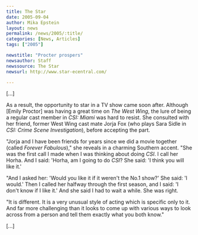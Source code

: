 ```yaml
---
title: The Star
date: 2005-09-04
author: Mika Epstein
layout: news
permalink: /news/2005/:title/
categories: [News, Articles]
tags: ["2005"]

newstitle: "Procter prospers"
newsauthor: Staff  
newssource: The Star  
newsurl: http://www.star-ecentral.com/  

---
```

[...]

As a result, the opportunity to star in a TV show came soon after. Although [Emily Proctor] was having a great time on *The West Wing*, the lure of being a regular cast member in *CSI: Miami* was hard to resist. She consulted with her friend, former West Wing cast mate Jorja Fox (who plays Sara Sidle in *CSI: Crime Scene Investigation*), before accepting the part. 

"Jorja and I have been friends for years since we did a movie together (called *Forever Fabulous*)," she reveals in a charming Southern accent. "She was the first call I made when I was thinking about doing *CSI*. I call her Horha. And I said: 'Horha, am I going to do *CSI*? She said: 'I think you will like it.' 

"And I asked her: 'Would you like it if it weren't the No.1 show?' She said: 'I would.' Then I called her halfway through the first season, and I said: 'I don't know if I like it.' And she said I had to wait a while. She was right. 

"It is different. It is a very unusual style of acting which is specific only to it. And far more challenging than it looks to come up with various ways to look across from a person and tell them exactly what you both know."

[...]

